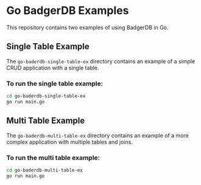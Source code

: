 # Go BadgerDB Examples

This repository contains two examples of using BadgerDB in Go.

## Single Table Example

The `go-baderdb-single-table-ex` directory contains an example of a simple CRUD application with a single table.

### To run the single table example:

```bash
cd go-baderdb-single-table-ex
go run main.go
```

## Multi Table Example

The `go-baderdb-multi-table-ex` directory contains an example of a more complex application with multiple tables and joins.

### To run the multi table example:

```bash
cd go-baderdb-multi-table-ex
go run main.go
```